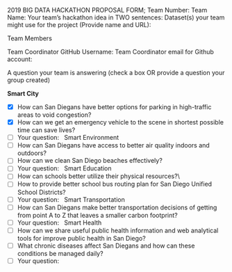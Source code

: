 
2019 BIG DATA HACKATHON PROPOSAL FORM;
Team Number: 
Team Name: 
Your team’s hackathon idea in TWO sentences:
Dataset(s) your team might use for the project (Provide name and URL):

Team Members


Team Coordinator GitHub Username: 
Team Coordinator email for Github account:


A question your team is answering (check a box OR provide a question your group created)

**Smart City**
- [x] How can San Diegans have better options for parking in high-traffic areas to void congestion? 
- [x] How can we get an emergency vehicle to the scene in shortest possible time can save lives?
- [ ] Your question: 
 
Smart Environment
- [ ] How can San Diegans have access to better air quality indoors and outdoors?
- [ ] How can we clean San Diego beaches effectively?
- [ ] Your question: 
 
Smart Education
- [ ] How can schools better utilize their physical resources?\
- [ ] How to provide better school bus routing plan for San Diego Unified School Districts?
- [ ] Your question: 
 
Smart Transportation
- [ ] How can San Diegans make better transportation decisions of getting from point A to Z that leaves a smaller carbon footprint?
- [ ] Your question: 
 
Smart Health
- [ ] How can we share useful public health information and web analytical tools for improve public health in San Diego?
- [ ] What chronic diseases affect San Diegans and how can these conditions be managed daily?
- [ ] Your question: 
